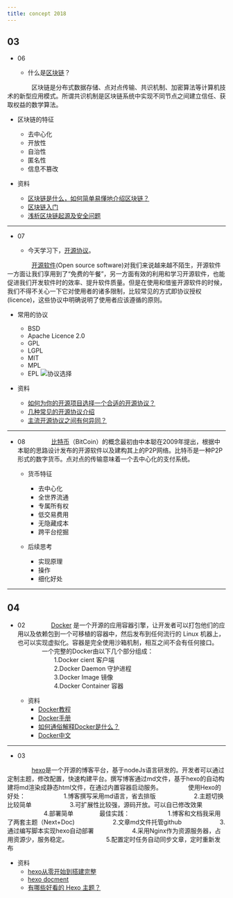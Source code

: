 ```yaml
---
title: concept 2018
---
```


## 03

- 06

  - 什么是[区块链](https://baike.baidu.com/item/%E5%8C%BA%E5%9D%97%E9%93%BE/13465666?fr=aladdin)？

　　　　区块链是分布式数据存储、点对点传输、共识机制、加密算法等计算机技术的新型应用模式。所谓共识机制是区块链系统中实现不同节点之间建立信任、获取权益的数学算法。

  - 区块链的特征
    - 去中心化
    - 开放性
    - 自治性
    - 匿名性
    - 信息不篡改

  - 资料
    - [区块链是什么，如何简单易懂地介绍区块链？](http://news.at.zhihu.com/story/9666826)
    - [区块链入门](http://www.ruanyifeng.com/blog/2017/12/blockchain-tutorial.html)
    - [浅析区块链起源及安全问题](https://mp.weixin.qq.com/s/Wx1LIKlCtrno1Uclwee7DA)

-------------


- 07

  - 今天学习下，[开源协议](https://baike.baidu.com/item/%E5%BC%80%E6%BA%90%E5%8D%8F%E8%AE%AE/10642383?fr=aladdin)。

　　　　[开源软件](https://zh.wikipedia.org/wiki/)(Open source software)对我们来说越来越不陌生，开源软件一方面让我们享用到了“免费的午餐”，另一方面有效的利用和学习开源软件，也能促进我们开发软件时的效率、提升软件质量。但是在使用和借鉴开源软件的时候，我们不得不关心一下它对使用者的诸多限制，比较常见的方式即协议授权(licence)，这些协议中明确说明了使用者应该遵循的原则。

  - 常用的协议
    - BSD
    - Apache Licence 2.0
    - GPL
    - LGPL
    - MIT 
    - MPL
    - EPL
  ![协议选择](http://www.ruanyifeng.com/blogimg/asset/201105/bg2011050101.png)

  - 资料
    - [如何为你的开源项目选择一个合适的开源协议？](https://www.oschina.net/news/74999/how-to-choose-a-license)
    - [几种常见的开源协议介绍](https://segmentfault.com/a/1190000007629725?utm_source=tuicool&utm_medium=referral)
    - [主流开源协议之间有何异同？](https://www.zhihu.com/question/19568896)

--------------

- 08
　　　　[比特币](https://baike.baidu.com/item/%E6%AF%94%E7%89%B9%E5%B8%81/4143690?fr=aladdin)（BitCoin）的概念最初由中本聪在2009年提出，根据中本聪的思路设计发布的开源软件以及建构其上的P2P网络。比特币是一种P2P形式的数字货币。点对点的传输意味着一个去中心化的支付系统。

  - 货币特征
    - 去中心化
    - 全世界流通
    - 专属所有权
    - 低交易费用
    - 无隐藏成本
    - 跨平台挖掘

  - 后续思考
    - 实现原理
    - 操作
    - 细化好处

--------------

## 04

- 02
　　　　[Docker](https://baike.baidu.com/item/Docker) 是一个开源的应用容器引擎，让开发者可以打包他们的应用以及依赖包到一个可移植的容器中，然后发布到任何流行的 Linux 机器上，也可以实现虚拟化。容器是完全使用沙箱机制，相互之间不会有任何接口。
　　　　一个完整的Docker由以下几个部分组成：           
　　　　　　1.Docker cient 客户端           
　　　　　　2.Docker Daemon 守护进程           
　　　　　　3.Docker Image 镜像         
　　　　　　4.Docker Container 容器      

  - 资料
    - [Docker教程](http://www.runoob.com/docker/docker-tutorial.html)
    - [Docker手册](http://www.docker.org.cn/book/docker/what-is-docker-16.html)
    - [如何通俗解释Docker是什么？](https://www.zhihu.com/question/28300645)
    - [Docker中文](http://www.docker.org.cn/)

--------------

- 03

　　　　[hexo](https://hexo.io/)是一个开源的博客平台，基于nodeJs语言研发的。开发者可以通过定制主题，修改配置，快速构建平台。撰写博客通过md文件，基于hexo的自动构建将md渲染成静态html文件，在通过内置容器启动服务。
　　　　使用Hexo的好处：
　　　　　　1.博客撰写采用md语言，省去排版
　　　　　　2.主题切换比较简单
　　　　　　3.可扩展性比较强，源码开放。可以自已修改效果
　　　　　　4.部署简单
　　　　最佳实践：
　　　　　　1.博客和文档我采用了两套主题（Next+Doc)
　　　　　　2.文章md文件托管github
　　　　　　3.通过编写脚本实现hexo自动部署
　　　　　　4.采用Nginx作为资源服务器，占用资源少，服务稳定。
　　　　　　5.配置定时任务自动同步文章，定时重新发布

  - 资料
    - [hexo从零开始到搭建完整](https://www.cnblogs.com/visugar/p/6821777.html)
    - [hexo docment](https://hexo.io/docs/index.html)
    - [有哪些好看的 Hexo 主题？](https://www.zhihu.com/question/24422335)

